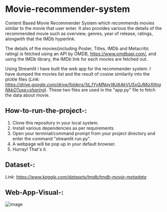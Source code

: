 # Movie-recommender-system
Content Based Movie Recommender System which recommends movies similar to the movie that user enter. It also provides various the details of the recommended movie such as overview, genres, year of release, ratings, alongwith that the IMDb hyperlink.

The details of the movies(including Poster, Titles, IMDb and Metacritic rating) is fetched using an API by OMDB, https://www.omdbapi.com/, and using the IMDb library, the IMDb link for each movies are fetched out.

Using Streamlit i have built the web app for the recommender system. I have dumped the movies list and the result of cosine similarity into the pickle files (*Link: https://drive.google.com/drive/folders/1d_fYyMNqvWJAAkVUSxQJMizXthigNkkO?usp=sharing*). These two files are used in the "app.py" file to fetch the data about movie. 

## How-to-run-the-project-:
1. Clone this repository in your local system.
2. Install various dependencies as per requirements
3. Open your terminal/command prompt from your project directory and enter the command "streamlit run.py".
4. A webpage will be pop up in your default browser.
5. Hurray! That's it.

## Dataset-:
*Link: https://www.kaggle.com/datasets/tmdb/tmdb-movie-metadata*

## Web-App-Visual-:
![image](https://user-images.githubusercontent.com/92681193/190169719-aec61466-5448-46e8-b1f1-5b8c95359585.png)
